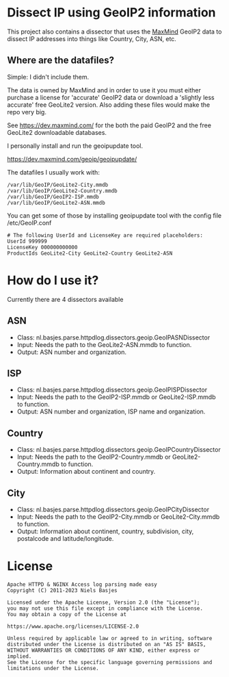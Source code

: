 Dissect IP using GeoIP2 information
===
This project also contains a dissector that uses the [MaxMind](https://www.maxmind.com) GeoIP2 data to
dissect IP addresses into things like Country, City, ASN, etc.

Where are the datafiles?
---
Simple: I didn't include them.

The data is owned by MaxMind and in order to use it you must either purchase a license for 'accurate' GeoIP2
data or download a 'slightly less accurate' free GeoLite2 version.
Also adding these files would make the repo very big.

See https://dev.maxmind.com/ for the both the paid GeoIP2 and the free GeoLite2 downloadable databases.

I personally install and run the geoipupdate tool.

https://dev.maxmind.com/geoip/geoipupdate/

The datafiles I usually work with:

    /var/lib/GeoIP/GeoLite2-City.mmdb
    /var/lib/GeoIP/GeoLite2-Country.mmdb
    /var/lib/GeoIP/GeoIP2-ISP.mmdb
    /var/lib/GeoIP/GeoLite2-ASN.mmdb

You can get some of those by installing geoipupdate tool with the config file /etc/GeoIP.conf

    # The following UserId and LicenseKey are required placeholders:
    UserId 999999
    LicenseKey 000000000000
    ProductIds GeoLite2-City GeoLite2-Country GeoLite2-ASN

How do I use it?
===

Currently there are 4 dissectors available

ASN
---
* Class: nl.basjes.parse.httpdlog.dissectors.geoip.GeoIPASNDissector
* Input: Needs the path to the GeoLite2-ASN.mmdb to function.
* Output: ASN number and organization.

ISP
---
* Class: nl.basjes.parse.httpdlog.dissectors.geoip.GeoIPISPDissector
* Input: Needs the path to the GeoIP2-ISP.mmdb or GeoLite2-ISP.mmdb to function.
* Output: ASN number and organization, ISP name and organization.

Country
---
* Class: nl.basjes.parse.httpdlog.dissectors.geoip.GeoIPCountryDissector
* Input: Needs the path to the GeoIP2-Country.mmdb or GeoLite2-Country.mmdb to function.
* Output: Information about continent and country.

City
---
* Class: nl.basjes.parse.httpdlog.dissectors.geoip.GeoIPCityDissector
* Input: Needs the path to the GeoIP2-City.mmdb or GeoLite2-City.mmdb to function.
* Output: Information about continent, country, subdivision, city, postalcode and latitude/longitude.


License
===
    Apache HTTPD & NGINX Access log parsing made easy
    Copyright (C) 2011-2023 Niels Basjes

    Licensed under the Apache License, Version 2.0 (the "License");
    you may not use this file except in compliance with the License.
    You may obtain a copy of the License at

    https://www.apache.org/licenses/LICENSE-2.0

    Unless required by applicable law or agreed to in writing, software
    distributed under the License is distributed on an "AS IS" BASIS,
    WITHOUT WARRANTIES OR CONDITIONS OF ANY KIND, either express or implied.
    See the License for the specific language governing permissions and
    limitations under the License.
